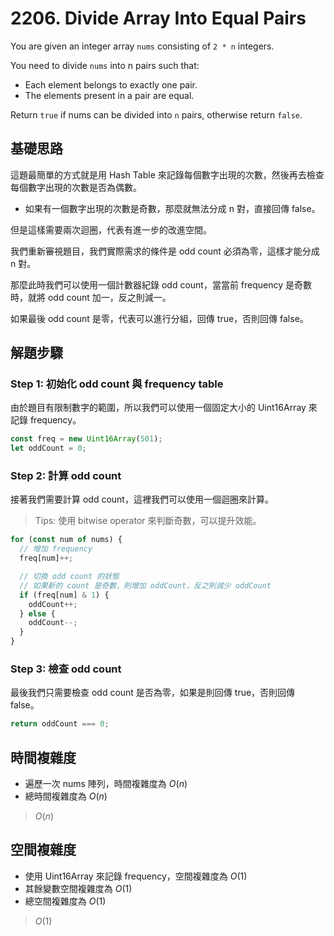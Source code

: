 # 2206. Divide Array Into Equal Pairs

You are given an integer array `nums` consisting of `2 * n` integers.

You need to divide `nums` into n pairs such that:

- Each element belongs to exactly one pair.
- The elements present in a pair are equal.

Return `true` if nums can be divided into `n` pairs, otherwise return `false`.

## 基礎思路

這題最簡單的方式就是用 Hash Table 來記錄每個數字出現的次數，然後再去檢查每個數字出現的次數是否為偶數。

- 如果有一個數字出現的次數是奇數，那麼就無法分成 n 對，直接回傳 false。

但是這樣需要兩次迴圈，代表有進一步的改進空間。

我們重新審視題目，我們實際需求的條件是 odd count 必須為零，這樣才能分成 n 對。

那麼此時我們可以使用一個計數器紀錄 odd count，當當前 frequency 是奇數時，就將 odd count 加一，反之則減一。

如果最後 odd count 是零，代表可以進行分組，回傳 true，否則回傳 false。

## 解題步驟

### Step 1: 初始化 odd count 與 frequency table

由於題目有限制數字的範圍，所以我們可以使用一個固定大小的 Uint16Array 來記錄 frequency。

```typescript
const freq = new Uint16Array(501);
let oddCount = 0;
```

### Step 2: 計算 odd count

接著我們需要計算 odd count，這裡我們可以使用一個迴圈來計算。

> Tips:
> 使用 bitwise operator 來判斷奇數，可以提升效能。

```typescript
for (const num of nums) {
  // 增加 frequency
  freq[num]++;

  // 切換 odd count 的狀態
  // 如果新的 count 是奇數，則增加 oddCount，反之則減少 oddCount
  if (freq[num] & 1) {
    oddCount++;
  } else {
    oddCount--;
  }
}
```

### Step 3: 檢查 odd count

最後我們只需要檢查 odd count 是否為零，如果是則回傳 true，否則回傳 false。

```typescript
return oddCount === 0;
```

## 時間複雜度

- 遍歷一次 nums 陣列，時間複雜度為 $O(n)$
- 總時間複雜度為 $O(n)$

> $O(n)$

## 空間複雜度

- 使用 Uint16Array 來記錄 frequency，空間複雜度為 $O(1)$
- 其餘變數空間複雜度為 $O(1)$
- 總空間複雜度為 $O(1)$

> $O(1)$
